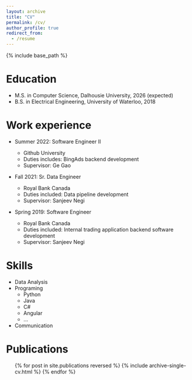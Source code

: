 ```yaml
---
layout: archive
title: "CV"
permalink: /cv/
author_profile: true
redirect_from:
  - /resume
---
```


{% include base_path %}

Education
======
* M.S. in Computer Science, Dalhousie University, 2026 (expected)
* B.S. in Electrical Engineering, University of Waterloo, 2018

Work experience
======
* Summer 2022: Software Engineer II
  * Github University
  * Duties includes: BingAds backend development
  * Supervisor: Ge Gao

* Fall 2021: Sr. Data Engineer
  * Royal Bank Canada
  * Duties included: Data pipeline development
  * Supervisor: Sanjeev Negi

* Spring 2019: Software Engineer
  * Royal Bank Canada
  * Duties included: Internal trading application backend software development
  * Supervisor: Sanjeev Negi
  
Skills
======
* Data Analysis
* Programing
  * Python
  * Java
  * C#
  * Angular
  * ...
* Communication

Publications
======
  <ul>{% for post in site.publications reversed %}
    {% include archive-single-cv.html %}
  {% endfor %}</ul>


